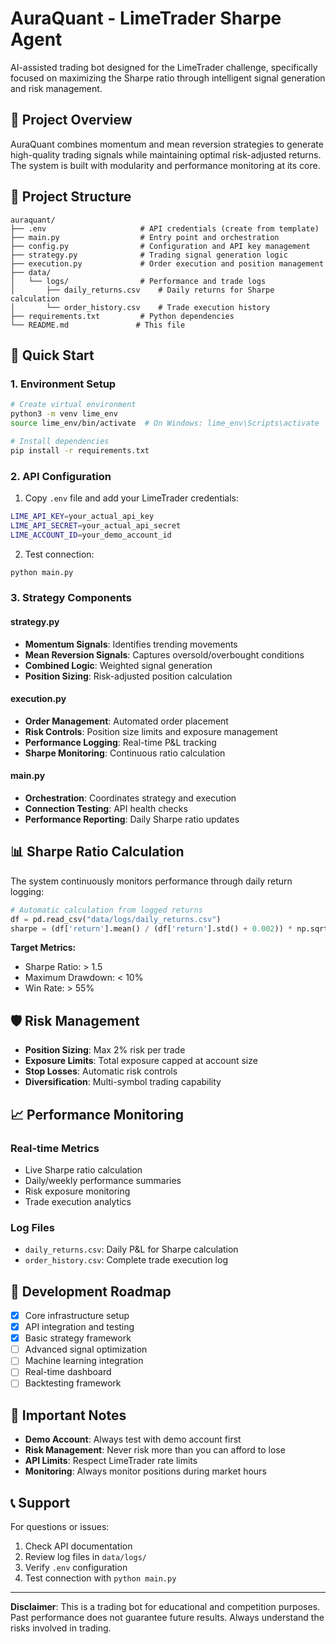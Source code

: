 # AuraQuant - LimeTrader Sharpe Agent

AI-assisted trading bot designed for the LimeTrader challenge, specifically focused on maximizing the Sharpe ratio through intelligent signal generation and risk management.

## 🎯 Project Overview

AuraQuant combines momentum and mean reversion strategies to generate high-quality trading signals while maintaining optimal risk-adjusted returns. The system is built with modularity and performance monitoring at its core.

## 📁 Project Structure

```
auraquant/
├── .env                     # API credentials (create from template)
├── main.py                  # Entry point and orchestration
├── config.py                # Configuration and API key management
├── strategy.py              # Trading signal generation logic
├── execution.py             # Order execution and position management
├── data/
│   └── logs/                # Performance and trade logs
│       ├── daily_returns.csv    # Daily returns for Sharpe calculation
│       └── order_history.csv    # Trade execution history
├── requirements.txt         # Python dependencies
└── README.md               # This file
```

## 🚀 Quick Start

### 1. Environment Setup

```bash
# Create virtual environment
python3 -m venv lime_env
source lime_env/bin/activate  # On Windows: lime_env\Scripts\activate

# Install dependencies
pip install -r requirements.txt
```

### 2. API Configuration

1. Copy `.env` file and add your LimeTrader credentials:
```bash
LIME_API_KEY=your_actual_api_key
LIME_API_SECRET=your_actual_api_secret
LIME_ACCOUNT_ID=your_demo_account_id
```

2. Test connection:
```bash
python main.py
```

### 3. Strategy Components

#### **strategy.py**
- **Momentum Signals**: Identifies trending movements
- **Mean Reversion Signals**: Captures oversold/overbought conditions
- **Combined Logic**: Weighted signal generation
- **Position Sizing**: Risk-adjusted position calculation

#### **execution.py**
- **Order Management**: Automated order placement
- **Risk Controls**: Position size limits and exposure management
- **Performance Logging**: Real-time P&L tracking
- **Sharpe Monitoring**: Continuous ratio calculation

#### **main.py**
- **Orchestration**: Coordinates strategy and execution
- **Connection Testing**: API health checks
- **Performance Reporting**: Daily Sharpe ratio updates

## 📊 Sharpe Ratio Calculation

The system continuously monitors performance through daily return logging:

```python
# Automatic calculation from logged returns
df = pd.read_csv("data/logs/daily_returns.csv")
sharpe = (df['return'].mean() / (df['return'].std() + 0.002)) * np.sqrt(252)
```

**Target Metrics:**
- Sharpe Ratio: > 1.5
- Maximum Drawdown: < 10%
- Win Rate: > 55%

## 🛡️ Risk Management

- **Position Sizing**: Max 2% risk per trade
- **Exposure Limits**: Total exposure capped at account size
- **Stop Losses**: Automatic risk controls
- **Diversification**: Multi-symbol trading capability

## 📈 Performance Monitoring

### Real-time Metrics
- Live Sharpe ratio calculation
- Daily/weekly performance summaries
- Risk exposure monitoring
- Trade execution analytics

### Log Files
- `daily_returns.csv`: Daily P&L for Sharpe calculation
- `order_history.csv`: Complete trade execution log

## 🔧 Development Roadmap

- [x] Core infrastructure setup
- [x] API integration and testing
- [x] Basic strategy framework
- [ ] Advanced signal optimization
- [ ] Machine learning integration
- [ ] Real-time dashboard
- [ ] Backtesting framework

## 🚨 Important Notes

- **Demo Account**: Always test with demo account first
- **Risk Management**: Never risk more than you can afford to lose
- **API Limits**: Respect LimeTrader rate limits
- **Monitoring**: Always monitor positions during market hours

## 📞 Support

For questions or issues:
1. Check API documentation
2. Review log files in `data/logs/`
3. Verify `.env` configuration
4. Test connection with `python main.py`

---

**Disclaimer**: This is a trading bot for educational and competition purposes. Past performance does not guarantee future results. Always understand the risks involved in trading. 